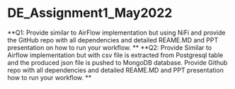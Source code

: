 # DE_Assignment1_May2022
**Q1: Provide similar to AirFlow implementation but using NiFi and provide the GitHub repo with all dependencies and detailed REAME.MD and PPT presentation on how to run your workflow.
**
**Q2: Provide Similar to Airflow implementation but with csv file is extracted from Postgresql table and the produced json file is pushed to MongoDB database. Provide Github repo with all dependencies and detailed REAME.MD and PPT presentation how to run your workflow.
**
